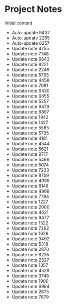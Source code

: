 # Project Notes

Initial content
- Auto-update 9437
- Auto-update 2265
- Auto-update 8257
- Update note 4755
- Update note 7748
- Update note 6643
- Update note 8221
- Update note 2246
- Update note 5765
- Update note 4458
- Update note 7081
- Update note 6430
- Update note 6455
- Update note 5257
- Update note 9479
- Update note 6897
- Update note 1942
- Update note 1427
- Update note 5585
- Update note 5795
- Update note 4181
- Update note 4544
- Update note 5621
- Update note 9717
- Update note 5466
- Update note 5074
- Update note 7233
- Update note 8759
- Update note 4099
- Update note 8148
- Update note 4868
- Update note 7784
- Update note 1227
- Update note 2000
- Update note 4621
- Update note 9477
- Update note 1522
- Update note 7292
- Update note 1628
- Update note 3492
- Update note 5318
- Update note 2870
- Update note 8235
- Update note 2327
- Update note 1357
- Update note 4528
- Update note 3748
- Update note 1900
- Update note 6984
- Update note 2675
- Update note 7879
